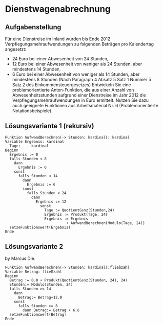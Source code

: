 # Dienstwagenabrechnung
## Aufgabenstellung
Für eine Dienstreise im Inland wurden bis Ende 2012 Verpflegungsmehraufwendungen zu folgenden Beträgen pro
Kalendertag angesetzt:
*   24 Euro bei einer Abwesenheit von 24 Stunden,
*   12 Euro bei einer Abwesenheit von weniger als 24 Stunden, aber mindestens 14 Stunden,
*   6 Euro bei einer Abwesenheit von weniger als 14 Stunden, aber mindestens 8 Stunden
(Nach Paragraph 4 Absatz 5 Satz 1 Nummer 5 Satz 2 des Einkommensteuergesetzes)
Entwickeln Sie eine problemorientierte Anton-Funktion, die aus einer Anzahl von Abwesenheitsstunden aufgrund
einer Dienstreise im Jahr 2012 die Verpflegungsmehraufwendungen in Euro ermittelt. Nutzen Sie dazu auch geeignete
Funktionen aus Arbeitsmaterial Nr. 6 (Problemorientierte Notationsbeispiele).


## Lösungsvariante 1 (rekursiv)
```
Funktion AufwandBerechnen(-> Stunden: kardinal): kardinal
Variable Ergebnis: kardinal
  Tage:     kardinal
Beginn
  Ergebnis := 0
  falls Stunden < 8
    dann 
      Ergebnis := 0
    sonst
      falls Stunden < 14
        dann
          Ergebnis := 6
        sonst
          falls Stunden < 24
            dann
              Ergebnis := 12
                sonst
                  Tage := QuotientGanz(Stunden,24)
                  Ergebnis := Produkt(Tage, 24)
                  Ergebnis := Ergebnis 
                            + AufwandBerechnen(Modulo(Tage, 24))
  setzeFunktionswert(Ergebnis)
Ende
```

## Lösungsvariante 2
by Marcus Die.
```
Funktion AufwandBerechnen(-> Stunden: kardinal):fließzahl
Variable Betrag: fließzahl
Beginn
  Betrag := 0.0 + Produkt(QuotientGanz(Stunden, 24), 24)
  Stunden:= Modulo(Stunden, 24)
  falls Stunden >= 14
    dann
      Betrag:= Betrag+12.0
    sonst
      falls Stunden >= 8
        dann Betrag:= Betrag + 6.0
  setzeFunktionswert(Betrag)
Ende
```
